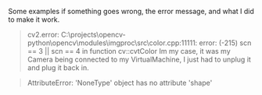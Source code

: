 Some examples if something goes wrong, the error message, and what I did to make it work.


> cv2.error: C:\projects\opencv-python\opencv\modules\imgproc\src\color.cpp:11111: error: (-215) scn == 3 || scn == 4 in function cv::cvtColor
Im my case, it was my Camera being connected to my VirtualMachine, I just had to unplug it and plug it back in.

> AttributeError: 'NoneType' object has no attribute 'shape'
